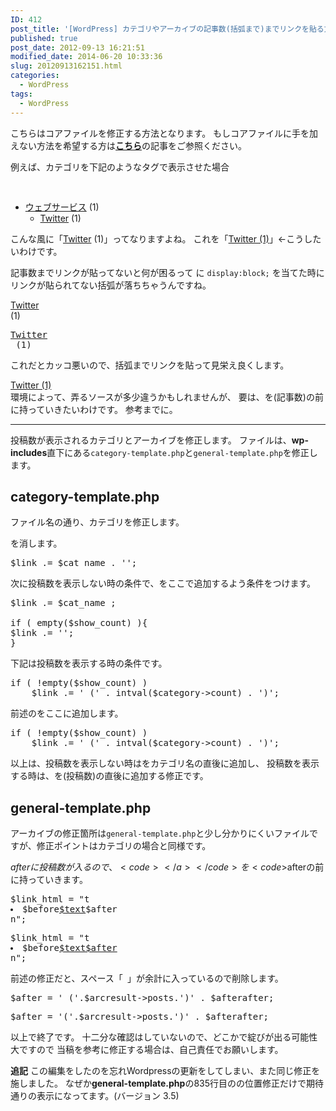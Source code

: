 ```yaml
---
ID: 412
post_title: '[WordPress] カテゴリやアーカイブの記事数(括弧まで)までリンクを貼る方法'
published: true
post_date: 2012-09-13 16:21:51
modified_date: 2014-06-20 10:33:36
slug: 20120913162151.html
categories:
  - WordPress
tags:
  - WordPress
---
```

<p class="c-alert is-danger">こちらはコアファイルを修正する方法となります。
もしコアファイルに手を加えない方法を希望する方は<b><a href="https://b.0218.jp/20130521115431.html">こちら</a></b>の記事をご参照ください。</p>

例えば、カテゴリを下記のようなタグで表示させた場合
<pre class="prettyprint">
<?php wp_list_cats('sort_column=name&optioncount=1'); ?>
</pre>

<div class="sandbox">
<ul>
<li><a href="#">ウェブサービス</a> (1)
 <ul class="children">
  <li><a href="#">Twitter</a> (1)
 </ul>
</li>
</ul>
</div>
こんな風に「<a href="#">Twitter</a> (1)」ってなりますよね。
これを「<a href="#">Twitter (1)</a>」←こうしたいわけです。

記事数までリンクが貼ってないと何が困るって
<code><a></code>に <code>display:block;</code> を当てた時に
リンクが貼られてない括弧が落ちちゃうんですね。
<div class="sandbox"><a href="#" style="display:block;">Twitter</a> (1)</div>
<pre class="prettyprint linenums"><a href="#" style="display:block;">Twitter</a> (1)</pre>

これだとカッコ悪いので、括弧までリンクを貼って見栄え良くします。
<div class="sandbox"><a href="#" style="display:block;">Twitter (1)</a></div>
<!--more-->
環境によって、弄るソースが多少違うかもしれませんが、
要は、<code></a></code>を(記事数)の前に持っていきたいわけです。
参考までに。
<hr>
投稿数が表示されるカテゴリとアーカイブを修正します。
ファイルは、<strong>wp-includes</strong>直下にある<code>category-template.php</code>と<code>general-template.php</code>を修正します。

<h2>category-template.php</h2>
ファイル名の通り、カテゴリを修正します。

<code></a></code>を消します。
<pre class="prettyprint linenums:834">
$link .= $cat_name . '</a>';</pre>
次に投稿数を表示しない時の条件で、<code></a></code>をここで追加するよう条件をつけます。
<pre class="prettyprint linenums:834">
$link .= $cat_name ;
 
if ( empty($show_count) ){
$link .= '</a>';
}</pre>

下記は投稿数を表示する時の条件です。
<pre class="prettyprint linenums:866">
if ( !empty($show_count) )
    $link .= ' (' . intval($category->count) . ')';</pre>
前述の<code></a></code>をここに追加します。
<pre class="prettyprint linenums:870">
if ( !empty($show_count) )
    $link .= ' (' . intval($category->count) . ')</a>';</pre>
以上は、投稿数を表示しない時は</a>をカテゴリ名の直後に追加し、
投稿数を表示する時は、</a>を(投稿数)の直後に追加する修正です。

<h2>general-template.php</h2>
アーカイブの修正箇所は<code>general-template.php</code>と少し分かりにくいファイルですが、修正ポイントはカテゴリの場合と同様です。

$afterに投稿数が入るので、<code></a></code>を<code>$after</code>の前に持っていきます。
<pre class="prettyprint linenums:842">
$link_html = "t<li>$before<a href='$url' title='$title_text'>$text</a>$after</li>n";</pre>

<pre class="prettyprint linenums:842">
$link_html = "t<li>$before<a href='$url' title='$title_text'>$text$after</a></li>n";</pre>

前述の修正だと、スペース「<code>&nbsp;</code>」が余計に入っているので削除します。
<pre class="prettyprint linenums:941">
$after = '&nbsp;('.$arcresult->posts.')' . $afterafter;</pre>

<pre class="prettyprint linenums:941">
$after = '('.$arcresult->posts.')' . $afterafter;</pre>

以上で終了です。
十二分な確認はしていないので、どこかで綻びが出る可能性大ですので
当稿を参考に修正する場合は、自己責任でお願いします。

<p class="alert alert-info">
<b>追記</b>
この編集をしたのを忘れWordpressの更新をしてしまい、また同じ修正を施しました。
なぜか<b>general-template.php</b>の835行目の<code></a></code>の位置修正だけで期待通りの表示になってます。<span class="text-muted">(バージョン 3.5)</span></p>